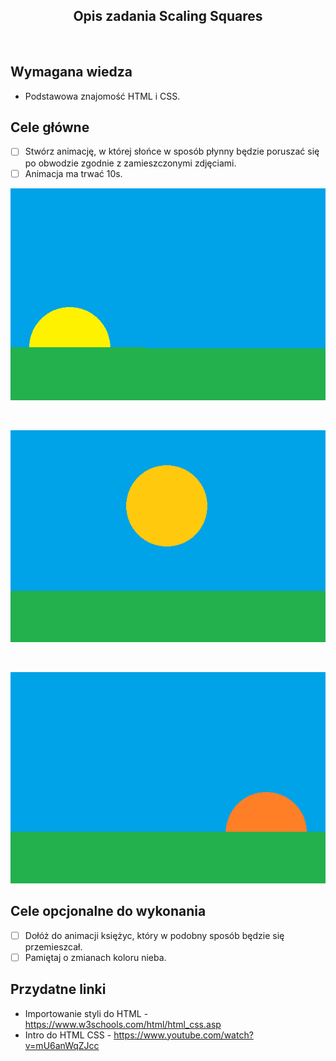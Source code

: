 <h2 align="center">Opis zadania Scaling Squares</h2>

<br>

## Wymagana wiedza

-   Podstawowa znajomość HTML i CSS.

## Cele główne

-   [ ] Stwórz animację, w której słońce w sposób płynny będzie poruszać się po obwodzie zgodnie z zamieszczonymi zdjęciami.
-   [ ] Animacja ma trwać 10s.

![Sun1](./assets/sun1.png "Sun 1")

<br>

![Sun2](./assets/sun2.png "Sun 2")

<br>

![Sun3](./assets/sun3.png "Sun 3")

## Cele opcjonalne do wykonania

-   [ ] Dołóż do animacji księżyc, który w podobny sposób będzie się przemieszcał.
-   [ ] Pamiętaj o zmianach koloru nieba.

## Przydatne linki

-   Importowanie styli do HTML - https://www.w3schools.com/html/html_css.asp
-   Intro do HTML CSS - https://www.youtube.com/watch?v=mU6anWqZJcc

